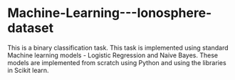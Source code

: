 # Machine-Learning---Ionosphere-dataset
This is a binary classification task. This task is implemented using standard Machine learning models - Logistic Regression and Naive Bayes. These models are implemented from scratch using Python and using the libraries in Scikit learn.
